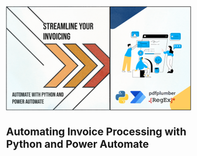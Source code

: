 <img src="https://github.com/sularaperera/Automating-Invoice-Processing-with-Python-and-Power-Automate/blob/main/Images/Banner%20Full.png"></img>

# Automating Invoice Processing with Python and Power Automate
